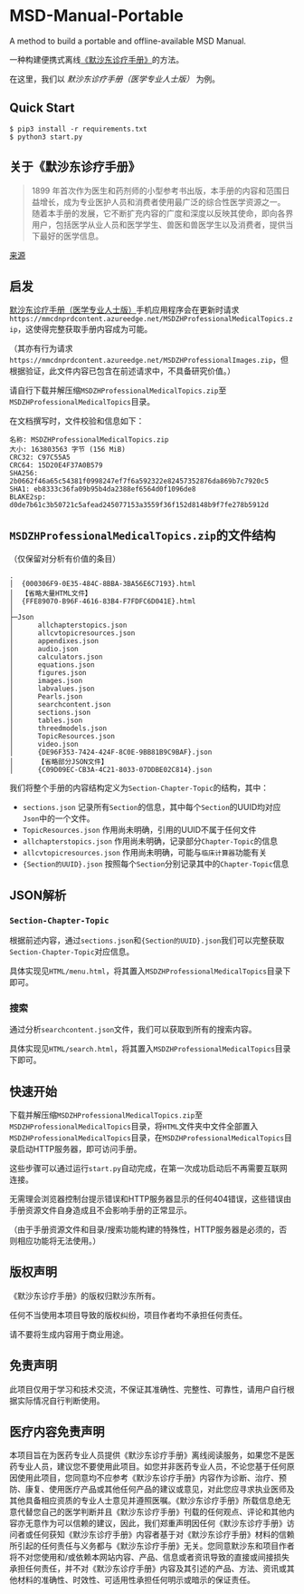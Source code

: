# MSD-Manual-Portable
A method to build a portable and offline-available MSD Manual.

一种构建便携式离线[《默沙东诊疗手册》](https://www.msdmanuals.cn/professional/)的方法。

在这里，我们以 *默沙东诊疗手册（医学专业人士版）* 为例。

## Quick Start
```shell
$ pip3 install -r requirements.txt
$ python3 start.py
```

## 关于《默沙东诊疗手册》
> 1899 年首次作为医生和药剂师的小型参考书出版，本手册的内容和范围日益增长，成为专业医护人员和消费者使用最广泛的综合性医学资源之一。 随着本手册的发展，它不断扩充内容的广度和深度以反映其使命，即向各界用户，包括医学从业人员和医学学生、兽医和兽医学生以及消费者，提供当下最好的医学信息。

[来源](https://www.msdmanuals.cn/professional/resourcespages/about-the-manuals)

## 启发
[默沙东诊疗手册（医学专业人士版）](https://play.google.com/store/apps/details?id=com.msd.professionalChinese)手机应用程序会在更新时请求`https://mmcdnprdcontent.azureedge.net/MSDZHProfessionalMedicalTopics.zip`，这使得完整获取手册内容成为可能。

（其亦有行为请求`https://mmcdnprdcontent.azureedge.net/MSDZHProfessionalImages.zip`，但根据验证，此文件内容已包含在前述请求中，不具备研究价值。）

请自行下载并解压缩`MSDZHProfessionalMedicalTopics.zip`至`MSDZHProfessionalMedicalTopics`目录。

在文档撰写时，文件校验和信息如下：

```
名称: MSDZHProfessionalMedicalTopics.zip
大小: 163803563 字节 (156 MiB)
CRC32: C97C55A5
CRC64: 15D20E4F37A0B579
SHA256: 2b0662f46a65c54381f0998247ef7f6a592322e82457352876da869b7c7920c5
SHA1: eb8333c36fa09b95b4da2388ef6564d0f1096de8
BLAKE2sp: d0de7b61c3b50721c5afead245077153a3559f36f152d8148b9f7fe278b5912d
```

## `MSDZHProfessionalMedicalTopics.zip`的文件结构
（仅保留对分析有价值的条目）
```tree
.
│  {000306F9-0E35-484C-8BBA-3BA56E6C7193}.html
│  【省略大量HTML文件】
│  {FFE89070-B96F-4616-83B4-F7FDFC6D041E}.html
│
├─Json
│      allchapterstopics.json
│      allcvtopicresources.json
│      appendixes.json
│      audio.json
│      calculators.json
│      equations.json
│      figures.json
│      images.json
│      labvalues.json
│      Pearls.json
│      searchcontent.json
│      sections.json
│      tables.json
│      threedmodels.json
│      TopicResources.json
│      video.json
│      {DE96F353-7424-424F-8C0E-9BB81B9C9BAF}.json
│      【省略部分JSON文件】
│      {C09D09EC-CB3A-4C21-8033-07DDBE02C814}.json
```

我们将整个手册的内容结构定义为`Section-Chapter-Topic`的结构，其中：
* `sections.json` 记录所有`Section`的信息，其中每个`Section`的UUID均对应`Json`中的一个文件。
* `TopicResources.json` 作用尚未明确，引用的UUID不属于任何文件
* `allchapterstopics.json` 作用尚未明确，记录部分`Chapter-Topic`的信息
* `allcvtopicresources.json` 作用尚未明确，可能与`临床计算器`功能有关
* `{Section的UUID}.json` 按照每个`Section`分别记录其中的`Chapter-Topic`信息

## JSON解析

### `Section-Chapter-Topic`
根据前述内容，通过`sections.json`和`{Section的UUID}.json`我们可以完整获取`Section-Chapter-Topic`对应信息。

具体实现见`HTML/menu.html`，将其置入`MSDZHProfessionalMedicalTopics`目录下即可。

### 搜索
通过分析`searchcontent.json`文件，我们可以获取到所有的搜索内容。

具体实现见`HTML/search.html`，将其置入`MSDZHProfessionalMedicalTopics`目录下即可。

## 快速开始
下载并解压缩`MSDZHProfessionalMedicalTopics.zip`至`MSDZHProfessionalMedicalTopics`目录，将`HTML`文件夹中文件全部置入`MSDZHProfessionalMedicalTopics`目录，在`MSDZHProfessionalMedicalTopics`目录启动HTTP服务器，即可访问手册。

这些步骤可以通过运行`start.py`自动完成，在第一次成功启动后不再需要互联网连接。

无需理会浏览器控制台提示错误和HTTP服务器显示的任何404错误，这些错误由手册资源文件自身造成且不会影响手册的正常显示。

（由于手册资源文件和目录/搜索功能构建的特殊性，HTTP服务器是必须的，否则相应功能将无法使用。）

## 版权声明
《默沙东诊疗手册》的版权归默沙东所有。

任何不当使用本项目导致的版权纠纷，项目作者均不承担任何责任。

请不要将生成内容用于商业用途。

## 免责声明
此项目仅用于学习和技术交流，不保证其准确性、完整性、可靠性，请用户自行根据实际情况自行判断使用。

## 医疗内容免责声明 
本项目旨在为医药专业人员提供《默沙东诊疗手册》离线阅读服务，如果您不是医药专业人员，建议您不要使用此项目。如您并非医药专业人员，不论您基于任何原因使用此项目，您同意均不应参考《默沙东诊疗手册》内容作为诊断、治疗、预防、康复、使用医疗产品或其他任何产品的建议或意见，对此您应寻求执业医师及其他具备相应资质的专业人士意见并遵照医嘱。《默沙东诊疗手册》所载信息绝无意代替您自己的医学判断并且《默沙东诊疗手册》刊载的任何观点、评论和其他内容亦无意作为可以信赖的建议，因此，我们郑重声明因任何《默沙东诊疗手册》访问者或任何获知《默沙东诊疗手册》内容者基于对《默沙东诊疗手册》材料的信赖所引起的任何责任与义务都与《默沙东诊疗手册》无关。您同意默沙东和项目作者将不对您使用和/或依赖本网站内容、产品、信息或者资讯导致的直接或间接损失承担任何责任，并不对《默沙东诊疗手册》内容及其引述的产品、方法、资讯或其他材料的准确性、时效性、可适用性承担任何明示或暗示的保证责任。
